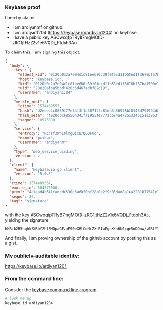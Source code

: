 ### Keybase proof

I hereby claim:

  * I am ardiyanmf on github.
  * I am ardiyan1204 (https://keybase.io/ardiyan1204) on keybase.
  * I have a public key ASCwoqfpTRyB7mgMOfD-zRG1jtHzZ2v1e6VQDj_Ptdoh3Ao

To claim this, I am signing this object:

```json
{
  "body": {
    "key": {
      "eldest_kid": "0120b0a2a7e94d1c81ee680c39f0fecd11b58ed1f3676bf57ba5500e3fcfb5da21dc0a",
      "host": "keybase.io",
      "kid": "0120b0a2a7e94d1c81ee680c39f0fecd11b58ed1f3676bf57ba5500e3fcfb5da21dc0a",
      "uid": "28e20afba5bbdf420c6d467adbf82c19",
      "username": "ardiyan1204"
    },
    "merkle_root": {
      "ctime": 1574489557,
      "hash": "d2eeeb4c0859377e34f3f1d30712fc81da3a569f8b20143d793994d8c767f2a1610608744be09d9e3a910e373602a2082e4ac2a82a59045239109be3ce1af6fb",
      "hash_meta": "4920dbc685504341fa1955fe777acb24a4725a3346151b3863f01291fe26cf10",
      "seqno": 10575608
    },
    "service": {
      "entropy": "Rcrzf3WhIQlmgQixB7Q6QFUq",
      "name": "github",
      "username": "ardiyanmf"
    },
    "type": "web_service_binding",
    "version": 2
  },
  "client": {
    "name": "keybase.io go client",
    "version": "5.0.0"
  },
  "ctime": 1574489557,
  "expire_in": 504576000,
  "prev": "4a1aad4b541fadede530e3a60f0bf28e0e2f9c85dad8a16a2281075541e7640d",
  "seqno": 20,
  "tag": "signature"
}
```

with the key [ASCwoqfpTRyB7mgMOfD-zRG1jtHzZ2v1e6VQDj_Ptdoh3Ao](https://keybase.io/ardiyan1204), yielding the signature:

```
hKRib2R5hqhkZXRhY2hlZMOpaGFzaF90eXBlCqNrZXnEIwEgsKKn6U0cge5oDDnw/s0RtY7R82dr9XulUA4/z7XaIdwKp3BheWxvYWTESpcCFMQgShqtS1Qfre3lMOOmDwvyjg4vnIXa2KFqIoEHVUHnZA3EIIyGXRXAwIPWHiVxCLtngEOgBU9GSuUz0X50+00lciISAgHCo3NpZ8RA3Qwn9wvo7yXMf8CpzK59jPqysFfDwqj13jMkpKHNE0MItyoBCxaKmw+GbJMoVEJ7i4KmIQCOyytjcib0rxEMBKhzaWdfdHlwZSCkaGFzaIKkdHlwZQildmFsdWXEIFayMYketpZ64T7oX+BRIRf9arX/YXOpoNH0HRE27Jh3o3RhZ80CAqd2ZXJzaW9uAQ==

```

And finally, I am proving ownership of the github account by posting this as a gist.

### My publicly-auditable identity:

https://keybase.io/ardiyan1204

### From the command line:

Consider the [keybase command line program](https://keybase.io/download).

```bash
# look me up
keybase id ardiyan1204
```
